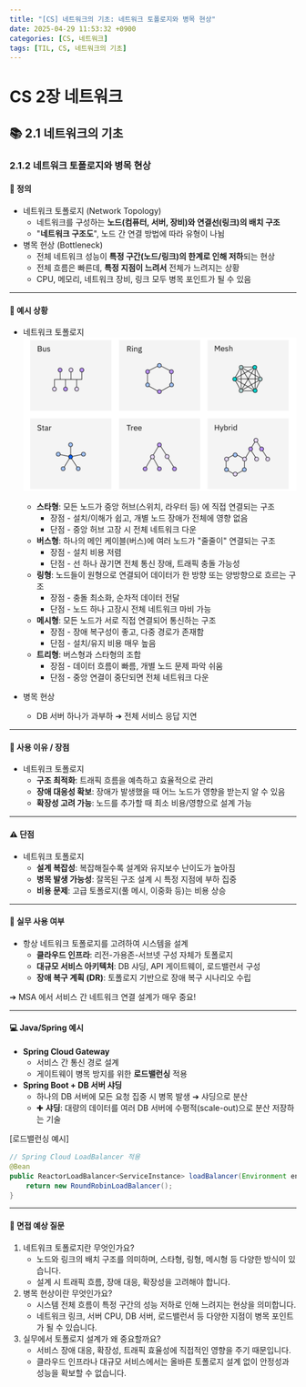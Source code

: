 ```yaml
---
title: "[CS] 네트워크의 기초: 네트워크 토폴로지와 병목 현상"
date: 2025-04-29 11:53:32 +0900
categories: [CS, 네트워크]
tags: [TIL, CS, 네트워크의 기초]
---
```

# CS 2장 네트워크

## 📚 2.1 네트워크의 기초

### 2.1.2 네트워크 토폴로지와 병목 현상

#### 📘 정의
- 네트워크 토폴로지 (Network Topology)
  - 네트워크를 구성하는 **노드(컴퓨터, 서버, 장비)와 연결선(링크)의 배치 구조**
  - "**네트워크 구조도**", 노드 간 연결 방법에 따라 유형이 나뉨
- 병목 현상 (Bottleneck)
  - 전체 네트워크 성능이 **특정 구간(노드/링크)의 한계로 인해 저하**되는 현상
  - 전체 흐름은 빠른데, **특정 지점이 느려서** 전체가 느려지는 상황
  - CPU, 메모리, 네트워크 장비, 링크 모두 병목 포인트가 될 수 있음

---

#### 📌 예시 상황
- 네트워크 토폴로지
  ![img.png](/assets/cs/2025-04-29-cs-1.png)
  - **스타형**: 모든 노드가 중앙 허브(스위치, 라우터 등) 에 직접 연결되는 구조
    - 장점 - 설치/이해가 쉽고, 개별 노드 장애가 전체에 영향 없음
    - 단점 - 중앙 허브 고장 시 전체 네트워크 다운
  - **버스형**: 하나의 메인 케이블(버스)에 여러 노드가 "줄줄이" 연결되는 구조
    - 장점 - 설치 비용 저렴
    - 단점 - 선 하나 끊기면 전체 통신 장애, 트래픽 충돌 가능성
  - **링형**: 노드들이 원형으로 연결되어 데이터가 한 방향 또는 양방향으로 흐르는 구조
    - 장점 - 충돌 최소화, 순차적 데이터 전달
    - 단점 - 노드 하나 고장시 전체 네트워크 마비 가능
  - **메시형**: 모든 노드가 서로 직접 연결되어 통신하는 구조
    - 장점 - 장애 복구성이 좋고, 다중 경로가 존재함
    - 단점 - 설치/유지 비용 매우 높음
  - **트리형**: 버스형과 스타형의 조합
    - 장점 - 데이터 흐름이 빠름, 개별 노드 문제 파악 쉬움
    - 단점 - 중앙 연결이 중단되면 전체 네트워크 다운

- 병목 현상
  - DB 서버 하나가 과부하 ➔ 전체 서비스 응답 지연

---

#### 🎯 사용 이유 / 장점
- 네트워크 토폴로지
  - **구조 최적화**: 트래픽 흐름을 예측하고 효율적으로 관리
  - **장애 대응성 확보**: 장애가 발생했을 때 어느 노드가 영향을 받는지 알 수 있음
  - **확장성 고려 가능**: 노드를 추가할 때 최소 비용/영향으로 설계 가능

---

#### ⚠️ 단점
- 네트워크 토폴로지
  - **설계 복잡성**: 복잡해질수록 설계와 유지보수 난이도가 높아짐
  - **병목 발생 가능성**: 잘목된 구조 설계 시 특정 지점에 부하 집중
  - **비용 문제**: 고급 토폴로지(풀 메시, 이중화 등)는 비용 상승

---

#### 🏢 실무 사용 여부
- 항상 네트워크 토폴로지를 고려하여 시스템을 설계
  - **클라우드 인프라**: 리전-가용존-서브넷 구성 자체가 토폴로지
  - **대규모 서비스 아키텍처**: DB 샤딩, API 게이트웨이, 로드밸런서 구성
  - **장애 복구 계획 (DR)**: 토폴로지 기반으로 장애 복구 시나리오 수립

➔ MSA 에서 서비스 간 네트워크 연결 설계가 매우 중요!

---

#### 💻 Java/Spring 예시
- **Spring Cloud Gateway**
  - 서비스 간 통신 경로 설계
  - 게이트웨이 병목 방지를 위한 **로드밸런싱** 적용
- **Spring Boot + DB 서버 샤딩**
  - 하나의 DB 서버에 모든 요청 집중 시 병목 발생 ➔ 샤딩으로 분산
  - ✚ **샤딩**: 대량의 데이터를 여러 DB 서버에 수평적(scale-out)으로 분산 저장하는 기술

[로드밸런싱 예시]

```java
// Spring Cloud LoadBalancer 적용
@Bean
public ReactorLoadBalancer<ServiceInstance> loadBalancer(Environment environment) {
    return new RoundRobinLoadBalancer();
}
```

---

#### 🎤 면접 예상 질문
1. 네트워크 토폴로지란 무엇인가요?
   - 노드와 링크의 배치 구조를 의미하며, 스타형, 링형, 메시형 등 다양한 방식이 있습니다.
   - 설계 시 트래픽 흐름, 장애 대응, 확장성을 고려해야 합니다.
2. 병목 현상이란 무엇인가요?
   - 시스템 전체 흐름이 특정 구간의 성능 저하로 인해 느려지는 현상을 의미합니다.
   - 네트워크 링크, 서버 CPU, DB 서버, 로드밸런서 등 다양한 지점이 병목 포인트가 될 수 있습니다.
3. 실무에서 토폴로지 설계가 왜 중요할까요?
   - 서비스 장애 대응, 확장성, 트래픽 효율성에 직접적인 영향을 주기 때문입니다.
   - 클라우드 인프라나 대규모 서비스에서는 올바른 토폴로지 설계 없이 안정성과 성능을 확보할 수 없습니다.
